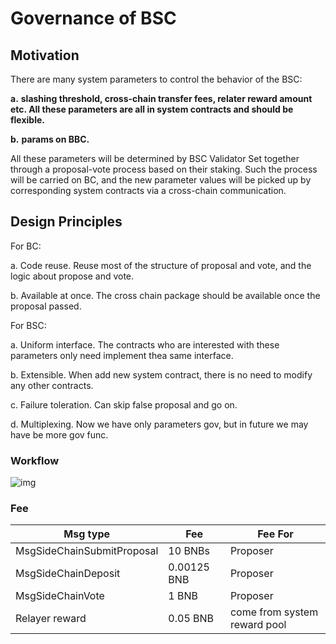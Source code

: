 # Governance of BSC

## Motivation

There are many system parameters to control the behavior of the BSC:

**a.**     **slashing threshold, cross-chain transfer fees, relater reward amount etc. All these parameters are all in system contracts and should be flexible.**

**b.**     **params on BBC.**

All these parameters will be determined by BSC Validator Set together through a proposal-vote process based on their staking. Such the process will be carried on BC, and the new parameter values will be picked up by corresponding system contracts via a cross-chain communication.

## Design Principles

For BC:

a.  Code reuse. Reuse most of the structure of proposal and vote, and the logic about propose and vote.

b. Available at once. The cross chain package should be available once the proposal passed.

For BSC:

a.  Uniform interface. The contracts who are interested with these parameters only need implement thea same interface.

b. Extensible. When add new system contract, there is no need to modify any other contracts.

c.  Failure toleration. Can skip false proposal and go on.

d. Multiplexing. Now we have only parameters gov, but in future we may have be more gov func.

### Workflow

 

![img](https://lh6.googleusercontent.com/BfhfTNpitqKUEJ_k9NxvH-HcZNNrm3ebX7t8AmZi1YnjHBoP2rrrkqehjDqxhw82iBIW9McCSG1b4SaVYHDQdw4FrsSTgr9u244dVHkbBYhnl-0e1Fz3Ubc0wxMoGMkNzwQq-w78)


### Fee 

| Msg type                   | Fee         | Fee For                      |
| -------------------------- | ----------- | ---------------------------- |
| MsgSideChainSubmitProposal | 10 BNBs     | Proposer                     |
| MsgSideChainDeposit        | 0.00125 BNB | Proposer                     |
| MsgSideChainVote           | 1 BNB       | Proposer                     |
| Relayer reward             | 0.05 BNB    | come from system reward pool |

 

 